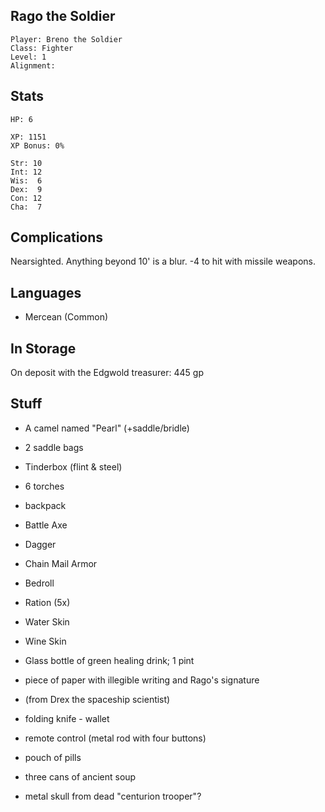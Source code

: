 
## Rago the Soldier

    Player: Breno the Soldier
    Class: Fighter
    Level: 1
    Alignment: 

## Stats

    HP: 6

    XP: 1151
    XP Bonus: 0%

    Str: 10
    Int: 12
    Wis:  6
    Dex:  9
    Con: 12
    Cha:  7

## Complications

Nearsighted.  Anything beyond 10' is a blur.  -4 to hit with missile weapons.

## Languages

- Mercean (Common)

## In Storage

On deposit with the Edgwold treasurer: 445 gp

## Stuff

* A camel named "Pearl" (+saddle/bridle)
* 2 saddle bags

* Tinderbox (flint & steel)
* 6 torches
* backpack
* Battle Axe
* Dagger
* Chain Mail Armor
* Bedroll
* Ration (5x)
* Water Skin
* Wine Skin
* Glass bottle of green healing drink; 1 pint
* piece of paper with illegible writing and Rago's signature

* (from Drex the spaceship scientist)
 * folding knife - wallet
 * remote control (metal rod with four buttons)
 * pouch of pills
 * three cans of ancient soup
 * metal skull from dead "centurion trooper"?

